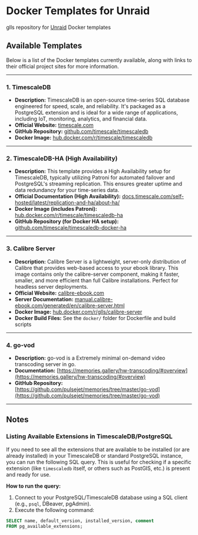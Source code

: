 # Docker Templates for Unraid

glls repository for [Unraid](https://unraid.net/) Docker templates

## Available Templates

Below is a list of the Docker templates currently available, along with links to their official project sites for more information.

---

### 1. TimescaleDB

- **Description:** TimescaleDB is an open-source time-series SQL database engineered for speed, scale, and reliability. It's packaged as a PostgreSQL extension and is ideal for a wide range of applications, including IoT, monitoring, analytics, and financial data.
- **Official Website:** [timescale.com](https://www.timescale.com/)
- **GitHub Repository:** [github.com/timescale/timescaledb](https://github.com/timescale/timescaledb)
- **Docker Image:** [hub.docker.com/r/timescale/timescaledb](https://hub.docker.com/r/timescale/timescaledb)

---

### 2. TimescaleDB-HA (High Availability)

- **Description:** This template provides a High Availability setup for TimescaleDB, typically utilizing Patroni for automated failover and PostgreSQL's streaming replication. This ensures greater uptime and data redundancy for your time-series data.
- **Official Documentation (High Availability):** [docs.timescale.com/self-hosted/latest/replication-and-ha/about-ha/](https://docs.timescale.com/self-hosted/latest/replication-and-ha/about-ha/)
- **Docker Image (includes Patroni):** [hub.docker.com/r/timescale/timescaledb-ha](https://hub.docker.com/r/timescale/timescaledb-ha)
- **GitHub Repository (for Docker HA setup):** [github.com/timescale/timescaledb-docker-ha](https://github.com/timescale/timescaledb-docker-ha)

---

### 3. Calibre Server

- **Description:** Calibre Server is a lightweight, server-only distribution of Calibre that provides web-based access to your ebook library. This image contains only the calibre-server component, making it faster, smaller, and more efficient than full Calibre installations. Perfect for headless server deployments.
- **Official Website:** [calibre-ebook.com](https://calibre-ebook.com/)
- **Server Documentation:** [manual.calibre-ebook.com/generated/en/calibre-server.html](https://manual.calibre-ebook.com/generated/en/calibre-server.html)
- **Docker Image:** [hub.docker.com/r/glls/calibre-server](https://hub.docker.com/r/glls/calibre-server)
- **Docker Build Files:** See the `docker/` folder for Dockerfile and build scripts

---

### 4. go-vod

- **Description:** go-vod is a Extremely minimal on-demand video transcoding server in go.
- **Documentation:** [https://memories.gallery/hw-transcoding/#overview](https://memories.gallery/hw-transcoding/#overview)
- **GitHub Repository:** [https://github.com/pulsejet/memories/tree/master/go-vod](https://github.com/pulsejet/memories/tree/master/go-vod)

---

## Notes

### Listing Available Extensions in TimescaleDB/PostgreSQL

If you need to see all the extensions that are available to be installed (or are already installed) in your TimescaleDB or standard PostgreSQL instance, you can run the following SQL query. This is useful for checking if a specific extension (like `timescaledb` itself, or others such as PostGIS, etc.) is present and ready for use.

**How to run the query:**

1. Connect to your PostgreSQL/TimescaleDB database using a SQL client (e.g., `psql`, DBeaver, pgAdmin).
2. Execute the following command:

```sql
SELECT name, default_version, installed_version, comment
FROM pg_available_extensions;
```
